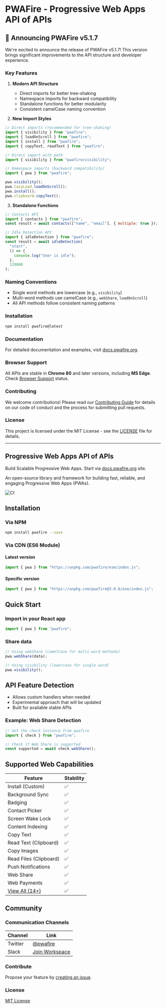 # PWAFire - Progressive Web Apps API of APIs

## 🎉 Announcing PWAFire v5.1.7

We're excited to announce the release of PWAFire v5.1.7! This version brings significant improvements to the API structure and developer experience.

### Key Features

1. **Modern API Structure**

   - Direct imports for better tree-shaking
   - Namespace imports for backward compatibility
   - Standalone functions for better modularity
   - Consistent camelCase naming convention

2. **New Import Styles**

```js
// Direct imports (recommended for tree-shaking)
import { visibility } from "pwafire";
import { loadOnScroll } from "pwafire";
import { install } from "pwafire";
import { copyText, readText } from "pwafire";

// Direct import with path
import { visibility } from "pwafire/visibility";

// Namespace imports (backward compatibility)
import { pwa } from "pwafire";

pwa.visibility();
pwa.lazyLoad.loadOnScroll();
pwa.install();
pwa.clipboard.copyText();
```

3. **Standalone Functions**

```js
// Contacts API
import { contacts } from "pwafire";
const result = await contacts(["name", "email"], { multiple: true });

// Idle Detection API
import { idleDetection } from "pwafire";
const result = await idleDetection(
  "start",
  () => {
    console.log("User is idle");
  },
  120000
);
```

### Naming Conventions

- Single word methods are lowercase (e.g., `visibility`)
- Multi-word methods use camelCase (e.g., `webShare`, `loadOnScroll`)
- All API methods follow consistent naming patterns

### Installation

```bash
npm install pwafire@latest
```

### Documentation

For detailed documentation and examples, visit [docs.pwafire.org](https://docs.pwafire.org/get-started).

### Browser Support

All APIs are stable in **Chrome 80** and later versions, including **MS Edge**. Check [Browser Support](https://pwafire.org/developer/tools/browser-test/) status.

### Contributing

We welcome contributions! Please read our [Contributing Guide](CONTRIBUTING.md) for details on our code of conduct and the process for submitting pull requests.

### License

This project is licensed under the MIT License - see the [LICENSE](LICENSE) file for details.

---

## Progressive Web Apps API of APIs

Build Scalable Progressive Web Apps. Start via [docs.pwafire.org](https://docs.pwafire.org/get-started) site.

An open-source library and framework for building fast, reliable, and engaging Progressive Web Apps (PWAs).

![CI](https://img.shields.io/npm/dm/pwafire)

## Installation

### Via NPM

```bash
npm install pwafire --save
```

### Via CDN (ES6 Module)

#### Latest version

```js
import { pwa } from "https://unpkg.com/pwafire/esm/index.js";
```

#### Specific version

```js
import { pwa } from "https://unpkg.com/pwafire@3.0.8/esm/index.js";
```

## Quick Start

### Import in your React app

```js
import { pwa } from "pwafire";
```

### Share data

```js
// Using webShare (camelCase for multi-word methods)
pwa.webShare(data);

// Using visibility (lowercase for single word)
pwa.visibility();
```

## API Feature Detection

- Allows custom handlers when needed
- Experimental approach that will be updated
- Built for available stable APIs

### Example: Web Share Detection

```js
// Get the check instance from pwafire
import { check } from "pwafire";

// Check if Web Share is supported
const supported = await check.webShare();
```

## Supported Web Capabilities

| Feature                                                | Stability |
| ------------------------------------------------------ | --------- |
| Install (Custom)                                       | ✅        |
| Background Sync                                        | ✅        |
| Badging                                                | ✅        |
| Contact Picker                                         | ✅        |
| Screen Wake Lock                                       | ✅        |
| Content Indexing                                       | ✅        |
| Copy Text                                              | ✅        |
| Read Text (Clipboard)                                  | ✅        |
| Copy Images                                            | ✅        |
| Read Files (Clipboard)                                 | ✅        |
| Push Notifications                                     | ✅        |
| Web Share                                              | ✅        |
| Web Payments                                           | ✅        |
| [View All (14+)](https://docs.pwafire.org/get-started) | ✅        |

## Community

### Communication Channels

| Channel | Link                                                                                                                                                                         |
| ------- | ---------------------------------------------------------------------------------------------------------------------------------------------------------------------------- |
| Twitter | [@pwafire](https://twitter.com/pwafire)                                                                                                                                      |
| Slack   | [Join Workspace](https://join.slack.com/t/pwafire/shared_invite/enQtMjk1MjUzNDY5NDkyLWQzYTFhOTNjMTU2NzBjMTBhMjZkNDJkOTY0YzgxYWViNTI4YzgyZDUxNGIyYzlkM2RiZjc2NTAwMzRhMmZkZmI) |

### Contribute

Propose your feature by [creating an issue](https://github.com/pwafire/pwafire/issues/new).

### License

[MIT License](https://github.com/pwafire/pwafire/blob/master/.github/LICENSE)
